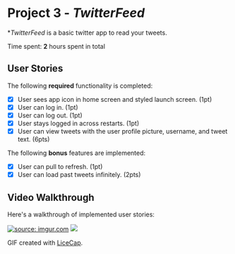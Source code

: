 # Project 3 - *TwitterFeed*

**TwitterFeed* is a basic twitter app to read your tweets.

Time spent: **2** hours spent in total

## User Stories

The following **required** functionality is completed:

- [x] User sees app icon in home screen and styled launch screen. (1pt)
- [x] User can log in. (1pt)
- [x] User can log out. (1pt)
- [x] User stays logged in across restarts. (1pt)
- [x] User can view tweets with the user profile picture, username, and tweet text. (6pts)

The following **bonus** features are implemented:

- [x] User can pull to refresh. (1pt)
- [x] User can load past tweets infinitely. (2pts)

## Video Walkthrough

Here's a walkthrough of implemented user stories:

<a href="https://imgur.com/oUooSsv"><img src="https://i.imgur.com/oUooSsv.gif" title="source: imgur.com" /></a>
![](https://i.imgur.com/oUooSsv.gif)

GIF created with [LiceCap](http://www.cockos.com/licecap/).
